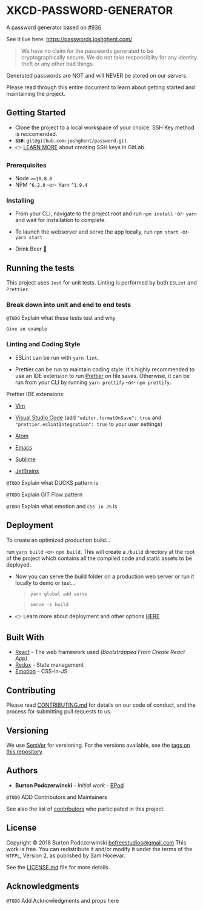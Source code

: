 # XKCD-PASSWORD-GENERATOR

A password generator based on [#936](https://xkcd.com/936/)

See it live here: https://passwords.joshghent.com/

> We have no claim for the passwords generated to be cryptographically secure. We do not take responsiblity for any identity theft or any other bad things.

Generated passwords are NOT and will NEVER be stored on our servers.

Please read through this entire document to learn about getting started and maintaining the project.

## Getting Started

- Clone the project to a local workspace of your choice. SSH Key method is reccomended.
- **`SSH`**: `git@github.com:joshghent/password.git`
- :point_right: [LEARN MORE](https://help.github.com/articles/connecting-to-github-with-ssh/) about creating SSH keys in GitLab.

### Prerequisites

- Node `>=10.8.0`
- NPM `^6.2.0` -or- Yarn `^1.9.4`

### Installing

- From your CLI, navigate to the project root and run `npm install` -or- `yarn` and wait for installation to complete.

- To launch the webserver and serve the app locally, run `npm start` -or- `yarn start`

- Drink Beer :beers:

## Running the tests

This project uses `Jest` for unit tests. Linting is performed by both `ESLint` and `Prettier`.

### Break down into unit and end to end tests

`@TODO` Explain what these tests test and why

```
Give an example
```

### Linting and Coding Style

- ESLint can be run with `yarn lint`.

- Prettier can be run to maintain coding style. It's highly recommended to use an IDE extension to run [Prettier](https://github.com/prettier/prettier) on file saves. Otherwise, it can be run from your CLI by running `yarn prettify` -or- `npm prettify`.

Prettier IDE extensions:

- [Vim](https://github.com/prettier/prettier#vim)

- [Visual Studio Code](https://marketplace.visualstudio.com/items?itemName=esbenp.prettier-vscode) (add `"editor.formatOnSave": true` and `"prettier.eslintIntegration": true` to your user settings)

- [Atom](https://github.com/prettier/prettier-atom)

- [Emacs](https://github.com/prettier/prettier/tree/master/editors/emacs)

- [Sublime](https://packagecontrol.io/packages/JsPrettier)

- [JetBrains](https://github.com/prettier/prettier#jetbrains)

`@TODO` Explain what DUCKS pattern is

`@TODO` Explain GIT Flow pattern

`@TODO` Explain what emotion and `CSS in JS` is

## Deployment

To create an optimized production build...

run `yarn build` -or- `npm build`. This will create a `/build` directory at the root of the project which contains all the compiled code and static assets to be deployed.

- Now you can serve the build folder on a production web server or run it locally to demo or test...

  > `yarn global add serve`

  > `serve -s build`

- :point_right: Learn more about deployment and other options [HERE](http://bit.ly/2vY88Kr)

## Built With

- [React](https://github.com/facebook/create-react-app) - The web framework used _(Bootstrapped From Create React App)_
- [Redux](https://redux.js.org/) - State management
- [Emotion](https://emotion.sh/) - CSS-in-JS

## Contributing

Please read [CONTRIBUTING.md](CONTRIBUTING.md) for details on our code of conduct, and the process for submitting pull requests to us.

## Versioning

We use [SemVer](http://semver.org/) for versioning. For the versions available, see the [tags on this repository](https://gitlab.com/kb-construction/kb-construction-client/tags).

## Authors

- **Burton Podczerwinski** - _Initial work_ - [BPod](https://github.com/bpod)

`@TODO` ADD Contributors and Maintainers

See also the list of [contributors](https://github.com/your/project/contributors) who participated in this project.

## License

Copyright © 2018 Burton Podczerwinski <befreestudios@gmail.com>
This work is free. You can redistribute it and/or modify it under the
terms of the `WTFPL`, Version 2,
as published by Sam Hocevar.

See the [LICENSE.md](COPYING.md) file for more details.

## Acknowledgments

`@TODO` Add Acknowledgments and props here
